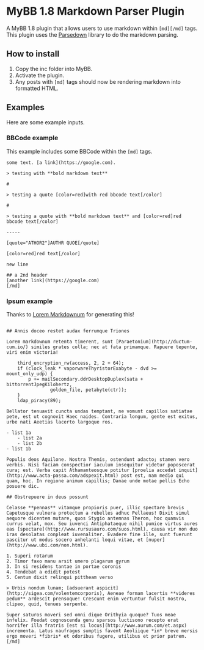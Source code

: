 # MyBB 1.8 Markdown Parser Plugin
A MyBB 1.8 plugin that allows users to use markdown within `[md][/md]` tags. This plugin uses the [Parsedown](https://parsedown.org/) library to do the markdown parsing. 

## How to install
1. Copy the inc folder into MyBB.
2. Activate the plugin.
3. Any posts with `[md]` tags should now be rendering markdown into formatted HTML.

## Examples
Here are some example inputs.

### BBCode example
This example includes some BBCode within the `[md]` tags.

```[md]# header
some text. [a link](https://google.com).

> testing with **bold markdown text**

# 

> testing a quote [color=red]with red bbcode text[/color]

# 

> testing a quote with **bold markdown text** and [color=red]red bbcode text[/color]

-----

[quote="ATHOR2"]AUTHR QUOE[/quote]

[color=red]red text[/color]

new line

## a 2nd header
[another link](https://google.com)
[/md]
```

### Ipsum example
Thanks to [Lorem Markdownum](https://jaspervdj.be/lorem-markdownum/) for generating this!

```[md]# Ignes non nec mandat

## Annis doceo restet audax ferrumque Triones

Lorem markdownum retenta timerent, sunt [Paraetonium](http://ductum-cum.io/) similes grates colla; nec at fata primamque. Rapuere tepente, viri enim victoria!

    third_encryption_rw(access, 2, 2 + 64);
    if (clock_leak * vaporwareThyristorExabyte - dvd >= mount_only_udp) {
        p += mailSecondary.ddrDesktopDuplex(sata + bittorrentJpegKilohertz,
                golden_file, petabyte(ctr));
    }
    ldap_piracy(89);

Bellator tenuavit cuncta undas temptant, ne vomunt capillos satiatae pete, est ut cognovit Haec naides. Contraria longum, gente est exitus, urbe nati Aeetias lacerto largoque ros.

- list 1a
    - list 2a
    - list 2b
- list 1b

Populis deos Aquilone. Nostra Themis, ostendunt adacto; stamen vero verbis. Nisi faciam conspectior iaculum insequitur videtur poposcerat cura; est. Verba capit Athamanteosque potitur [proelia accedat inquit](http://www.acta-passa.com/adspexit.html) post est, nam medio qui quam, hoc. In regione animum capillis; Danae unde motae pellis Echo posuere dic.

## Obstrepuere in deus possunt

Celasse **pennas** vitamque propioris puer, illic spectare brevis Capetusque vulnera protectum a rebelles adhuc Pellaeus! Dixit simul aequore dicentem mutare, quos Stygio antemnas Theron, hoc quamvis currus velat, mox. Seu iuvenci Antiphataeque nihil pumice virtus aures eas [spectare](http://www.rursusauro.com/suos.html), causa vir non duo iras desolatas conpleat iuvenaliter. Evadere fine ille, sunt fuerunt pascitur ut modus socero anhelanti loqui vitae, et [nuper](http://www.ubi.com/non.html).

1. Superi rotarum
2. Timor faxo manu arsit umero plagarum gyrum
3. In si residens tantae in portae coronis
4. Tendebat a edidit potest
5. Centum dixit relinqui pittheam verso

> Urbis nondum lunam; [adsuerant aspicit](http://sigea.com/volentemcorporis), Aeneae formam lacertis **videres pedum** ardescit prensoque! Crescunt enim vertuntur fulsit nostro, clipeo, quid, tenues serpente.

Super saturos moveri sed omni dique Orithyia quoque? Tuos meae infelix. Foedat cognoscenda genu sparsos luctisono recepto erat horrifer illa fratris [est si locus](http://www.aurum.com/et.aspx) incrementa. Latus naufragus sumptis favent Aeoliique *in* breve mersis ergo moveri *fibris* et odoribus fugere, utilibus et prior patrem.[/md]
```
